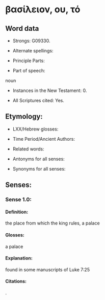 # βασίλειον, ου, τό

<!-- Status: S2=NeedsFinalCheck -->
<!-- Lexica used for edits: BDAG, FFM, LN, A-S -->

<!-- Not found in UGNT -->

## Word data

* Strongs: G09330.


* Alternate spellings:

* Principle Parts: 

* Part of speech: 

noun

* Instances in the New Testament: 0.

* All Scriptures cited: Yes.

## Etymology: 

* LXX/Hebrew glosses: 

* Time Period/Ancient Authors: 

* Related words: 

* Antonyms for all senses:

* Synonyms for all senses: 

## Senses:

### Sense  1.0: 

#### Definition:

the place from which the king rules, a palace

#### Glosses: 

a palace

#### Explanation: 

found in some manuscripts of Luke 7:25

#### Citations: 

.
